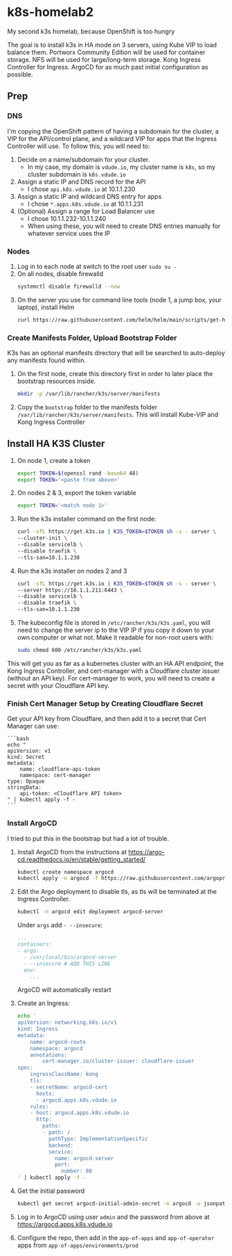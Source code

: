 # k8s-homelab2
My second k3s homelab, because OpenShift is too hungry

The goal is to install k3s in HA mode on 3 servers, using Kube VIP to load balance them.  Portworx Community Edition will be used for container storage.  NFS will be used for large/long-term storage.  Kong Ingress Controller for Ingress.  ArgoCD for as much past initial configuration as possible.

## Prep
### DNS
I'm copying the OpenShift pattern of having a subdomain for the cluster, a VIP for the API/control plane, and a wildcard VIP for apps that the Ingress Controller will use.  To follow this, you will need to:
1. Decide on a name/subdomain for your cluster.
    - In my case, my domain is `vdude.io`, my cluster name is `k8s`, so my cluster subdomain is `k8s.vdude.io`
2. Assign a static IP and DNS record for the API
    - I chose `api.k8s.vdude.io` at 10.1.1.230
3. Assign a static IP and wildcard DNS entry for apps
    - I chose `*.apps.k8s.vdude.io` at 10.1.1.231
4. (Optional) Assign a range for Load Balancer use
    - I chose 10.1.1.232-10.1.1.240
    - When using these, you will need to create DNS entries manually for whatever service uses the IP

### Nodes
1. Log in to each node at switch to the root user `sudo su -`
2. On all nodes, disable firewalld
    ```bash
    systemctl disable firewalld --now
    ```
3. On the server you use for command line tools (node 1, a jump box, your laptop), install Helm
    ```bash
    curl https://raw.githubusercontent.com/helm/helm/main/scripts/get-helm-3 | bash
    ```

### Create Manifests Folder, Upload Bootstrap Folder
K3s has an optional manifests directory that will be searched to auto-deploy any manifests found within. 

1. On the first node, create this directory first in order to later place the bootstrap resources inside.  
    ```bash 
    mkdir -p /var/lib/rancher/k3s/server/manifests
    ```

2. Copy the `bootstrap` folder to the manifests folder `/var/lib/rancher/k3s/server/manifests`.  This will install Kube-VIP and Kong Ingress Controller

## Install HA K3S Cluster
1. On node 1, create a token
    ```bash
    export TOKEN=$(openssl rand -base64 48)
    export TOKEN='<paste from above>'
    ```
2. On nodes 2 & 3, export the token variable
    ```bash
    export TOKEN='<match node 1>'

3. Run the k3s installer command on the first node:
    ```bash
    curl -sfL https://get.k3s.io | K3S_TOKEN=$TOKEN sh -s - server \
    --cluster-init \
    --disable servicelb \
    --disable traefik \
    --tls-san=10.1.1.230
    ```

4. Run the k3s installer on nodes 2 and 3
    ```bash
    curl -sfL https://get.k3s.io | K3S_TOKEN=$TOKEN sh -s - server \
    --server https://10.1.1.211:6443 \
    --disable servicelb \
    --disable traefik \
    --tls-san=10.1.1.230
    ```

5. The kubeconfig file is stored in `/etc/rancher/k3s/k3s.yaml`, you will need to change the server ip to the VIP IP if you copy it down to your own computer or what not.  Make it readable for non-root users with:
    ```bash
    sudo chmod 600 /etc/rancher/k3s/k3s.yaml
    ```

This will get you as far as a kubernetes cluster with an HA API endpoint, the Kong Ingress Controller, and cert-manager with a Cloudflare cluster issuer (without an API key).  For cert-manager to work, you will need to create a secret with your Cloudflare API key.

### Finish Cert Manager Setup by Creating Cloudflare Secret
Get your API key from Cloudflare, and then add it to a secret that Cert Manager can use:

    ```bash
    echo "
    apiVersion: v1
    kind: Secret
    metadata:
        name: cloudflare-api-token
        namespace: cert-manager
    type: Opaque
    stringData:
        api-token: <Cloudflare API token>
    " | kubectl apply -f -
    ```


### Install ArgoCD
I tried to put this in the bootstrap but had a lot of trouble.
1. Install ArgoCD from the instructions at https://argo-cd.readthedocs.io/en/stable/getting_started/
    ```bash
    kubectl create namespace argocd
    kubectl apply -n argocd -f https://raw.githubusercontent.com/argoproj/argo-cd/stable/manifests/install.yaml
    ```
2. Edit the Argo deployment to disable tls, as tls will be terminated at the Ingress Controller.
    ```bash
    kubectl -n argocd edit deployment argocd-server
    ```
    Under `args` add `- --insecure`:
    ```yaml
    ...
    containers:                                                     
    - args:
      - /usr/local/bin/argocd-server
      - --insecure # ADD THIS LINE
      env:
        ...
    ```
    ArgoCD will automatically restart

3. Create an Ingress:
    ```bash
    echo '
    apiVersion: networking.k8s.io/v1
    kind: Ingress
    metadata:
        name: argocd-route
        namespace: argocd
        annotations:
            cert-manager.io/cluster-issuer: cloudflare-issuer
    spec:
        ingressClassName: kong
        tls:
        - secretName: argocd-cert
          hosts:
          - argocd.apps.k8s.vdude.io
        rules:
        - host: argocd.apps.k8s.vdude.io
          http:
            paths:
            - path: /
              pathType: ImplementationSpecific
              backend:
              service:
                name: argocd-server
                port:
                  number: 80
    ' | kubectl apply -f -
    ```

4. Get the initial password
    ```bash
    kubectl get secret argocd-initial-admin-secret -n argocd -o jsonpath="{.data.password}" | base64 --decode; echo
    ```

5. Log in to ArgoCD using user `admin` and the password from above at https://argocd.apps.k8s.vdude.io

6. Configure the repo, then add in the `app-of-apps` and `app-of-operator` apps from `app-of-apps/environments/prod`